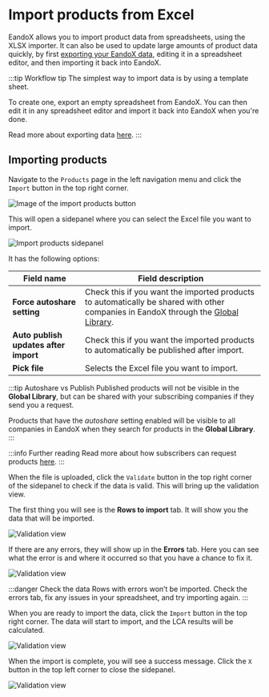 # Import products from Excel

EandoX allows you to import product data from spreadsheets, using the XLSX importer. It can also be used to update large amounts of product data quickly, by first [exporting your EandoX data](/documentation/product/product-excel-export), editing it in a spreadsheet editor, and then importing it back into EandoX.

:::tip Workflow tip
The simplest way to import data is by using a template sheet.

To create one, export an empty spreadsheet from EandoX. You can then edit it in any spreadsheet editor and import it back into EandoX when you're done.

Read more about exporting data [here](/documentation/product/product-excel-export).
:::

## Importing products

Navigate to the `Products` page in the left navigation menu and click the `Import` button in the top right corner.

![Image of the import products button](/images/product/import-button.jpg)

This will open a sidepanel where you can select the Excel file you want to import.

![Import products sidepanel](/images/product/import-modal.jpg)

It has the following options:

| Field name                            | Field description                                                                                                                                                             |
| ------------------------------------- | ----------------------------------------------------------------------------------------------------------------------------------------------------------------------------- |
| **Force autoshare setting**           | Check this if you want the imported products to automatically be shared with other companies in EandoX through the [Global Library](/documentation/library/library-overview). |
| **Auto publish updates after import** | Check this if you want the imported products to automatically be published after import.                                                                                      |
| **Pick file**                         | Selects the Excel file you want to import.                                                                                                                                    |

:::tip Autoshare vs Publish
Published products will not be visible in the **Global Library**, but can be shared with your subscribing companies if they send you a request.

Products that have the _autoshare_ setting enabled will be visible to all companies in EandoX when they search for products in the **Global Library**.
:::

:::info Further reading
Read more about how subscribers can request products [here](/documentation/library/requesting-a-supplier-product).
:::

When the file is uploaded, click the `Validate` button in the top right corner of the sidepanel to check if the data is valid. This will bring up the validation view.

The first thing you will see is the **Rows to import** tab. It will show you the data that will be imported.

![Validation view](/images/product/rows-to-import-tab.jpg)

If there are any errors, they will show up in the **Errors** tab. Here you can see what the error is and where it occurred so that you have a chance to fix it.

![Validation view](/images/product/error-tab.jpg)

:::danger Check the data
Rows with errors won’t be imported. Check the errors tab, fix any issues in your spreadsheet, and try importing again.
:::

When you are ready to import the data, click the `Import` button in the top right corner. The data will start to import, and the LCA results will be calculated.

![Validation view](/images/product/importing.jpg)

When the import is complete, you will see a success message. Click the `X` button in the top left corner to close the sidepanel.

![Validation view](/images/product/import-finished.jpg)
